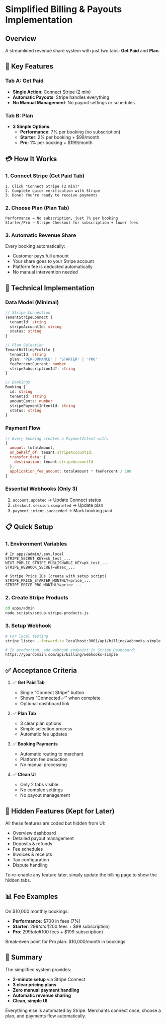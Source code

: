# Simplified Billing & Payouts Implementation

## Overview
A streamlined revenue share system with just two tabs: **Get Paid** and **Plan**.

## 🎯 Key Features

### Tab A: Get Paid
- **Single Action**: Connect Stripe (2 min)
- **Automatic Payouts**: Stripe handles everything
- **No Manual Management**: No payout settings or schedules

### Tab B: Plan  
- **3 Simple Options**:
  - **Performance**: 7% per booking (no subscription)
  - **Starter**: 2% per booking + $99/month
  - **Pro**: 1% per booking + $199/month

## 💳 How It Works

### 1. Connect Stripe (Get Paid Tab)
```
1. Click "Connect Stripe (2 min)"
2. Complete quick verification with Stripe
3. Done! You're ready to receive payments
```

### 2. Choose Plan (Plan Tab)
```
Performance → No subscription, just 7% per booking
Starter/Pro → Stripe Checkout for subscription + lower fees
```

### 3. Automatic Revenue Share
Every booking automatically:
- Customer pays full amount
- Your share goes to your Stripe account
- Platform fee is deducted automatically
- No manual intervention needed

## 🔧 Technical Implementation

### Data Model (Minimal)
```typescript
// Stripe Connection
TenantStripeConnect {
  tenantId: string
  stripeAccountId: string
  status: string
}

// Plan Selection
TenantBillingProfile {
  tenantId: string
  plan: 'PERFORMANCE' | 'STARTER' | 'PRO'
  feePercentCurrent: number
  stripeSubscriptionId?: string
}

// Bookings
Booking {
  id: string
  tenantId: string
  amountCents: number
  stripePaymentIntentId: string
  status: string
}
```

### Payment Flow
```javascript
// Every booking creates a PaymentIntent with:
{
  amount: totalAmount,
  on_behalf_of: tenant.stripeAccountId,
  transfer_data: {
    destination: tenant.stripeAccountId
  },
  application_fee_amount: totalAmount * feePercent / 100
}
```

### Essential Webhooks (Only 3)
1. `account.updated` → Update Connect status
2. `checkout.session.completed` → Update plan
3. `payment_intent.succeeded` → Mark booking paid

## 📋 Quick Setup

### 1. Environment Variables
```env
# In apps/admin/.env.local
STRIPE_SECRET_KEY=sk_test_...
NEXT_PUBLIC_STRIPE_PUBLISHABLE_KEY=pk_test_...
STRIPE_WEBHOOK_SECRET=whsec_...

# Stripe Price IDs (create with setup script)
STRIPE_PRICE_STARTER_MONTHLY=price_...
STRIPE_PRICE_PRO_MONTHLY=price_...
```

### 2. Create Stripe Products
```bash
cd apps/admin
node scripts/setup-stripe-products.js
```

### 3. Setup Webhook
```bash
# For local testing
stripe listen --forward-to localhost:3001/api/billing/webhooks-simple

# In production, add webhook endpoint in Stripe Dashboard:
https://yourdomain.com/api/billing/webhooks-simple
```

## ✅ Acceptance Criteria

1. ✅ **Get Paid Tab**
   - Single "Connect Stripe" button
   - Shows "Connected ✅" when complete
   - Optional dashboard link

2. ✅ **Plan Tab**
   - 3 clear plan options
   - Simple selection process
   - Automatic fee updates

3. ✅ **Booking Payments**
   - Automatic routing to merchant
   - Platform fee deduction
   - No manual processing

4. ✅ **Clean UI**
   - Only 2 tabs visible
   - No complex settings
   - No payout management

## 🚫 Hidden Features (Kept for Later)
All these features are coded but hidden from UI:
- Overview dashboard
- Detailed payout management
- Deposits & refunds
- Fee schedules
- Invoices & receipts
- Tax configuration
- Dispute handling

To re-enable any feature later, simply update the billing page to show the hidden tabs.

## 📊 Fee Examples

On $10,000 monthly bookings:
- **Performance**: $700 in fees (7%)
- **Starter**: $299 total ($200 fees + $99 subscription)
- **Pro**: $299 total ($100 fees + $199 subscription)

Break-even point for Pro plan: $10,000/month in bookings

## 🎉 Summary

The simplified system provides:
- **2-minute setup** via Stripe Connect
- **3 clear pricing plans**
- **Zero manual payment handling**
- **Automatic revenue sharing**
- **Clean, simple UI**

Everything else is automated by Stripe. Merchants connect once, choose a plan, and payments flow automatically.


